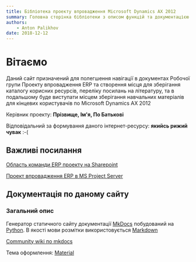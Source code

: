 ```yaml
---
title: Бібліотека проекту впровадження Microsoft Dynamics AX 2012
summary: Головна сторінка бібліотеки з описом функцій та документацією побудови.
authors:
    - Anton Palikhov
date: 2018-12-12
---
```



# Вітаємо 

Даний сайт призначений для полегшення навігації в документах Робочої групи Проекту впровадження ERP та створення місця для зберігання каталогу корисних ресурсів, переліку посилань на літературу, та в подальшому буде виступати місцем зберігання навчальних матеріалів для кінцевих користувачів по Microsoft Dynamics AX 2012

Керівник проекту: **Прізвище, Ім'я, По Батькові**

Відповідальний за формування даного інтернет-ресурсу: **якийсь рижий чувак** :-(



## Важливі посилання

[Область команди ERP проекту на Sharepoint](https://portal.ua.energy/sites/intranet/teamsites/erp/Documents/Forms/AllItems.aspx)

[Проект впровадження ERP в MS Project Server](https://project.ua.energy/)

## Документація по даному сайту

### Загальний опис

Генератор статичного сайту документації [MkDocs]() побудований на [Python](). В якості мови розмітки використовується [Markdown]()

[Community wiki по mkdocs]()

Тема оформлення: [Material]()

